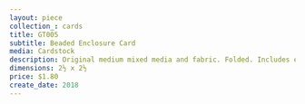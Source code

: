 ```yaml
---
layout: piece
collection_: cards
title: GT005
subtitle: Beaded Enclosure Card
media: Cardstock
description: Original medium mixed media and fabric. Folded. Includes envelope.
dimensions: 2½ x 2½
price: $1.80
create_date: 2018
---
```

